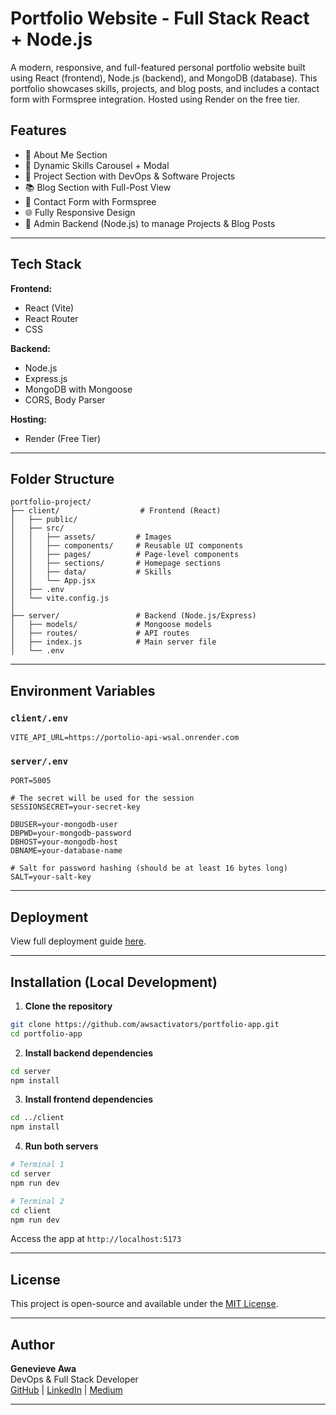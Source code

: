# Portfolio Website - Full Stack React + Node.js

A modern, responsive, and full-featured personal portfolio website built using React (frontend), Node.js (backend), and MongoDB (database). This portfolio showcases skills, projects, and blog posts, and includes a contact form with Formspree integration. Hosted using Render on the free tier.

## Features

- 🧑 About Me Section
- 🧠 Dynamic Skills Carousel + Modal
- 💼 Project Section with DevOps & Software Projects
- 📚 Blog Section with Full-Post View
- 📩 Contact Form with Formspree
- 🌐 Fully Responsive Design
- 🧾 Admin Backend (Node.js) to manage Projects & Blog Posts

---

## Tech Stack

**Frontend:**
- React (Vite)
- React Router
- CSS 

**Backend:**
- Node.js
- Express.js
- MongoDB with Mongoose
- CORS, Body Parser

**Hosting:**
- Render (Free Tier)

---

## Folder Structure

```
portfolio-project/
├── client/                  # Frontend (React)
│   ├── public/
│   ├── src/
│   │   ├── assets/         # Images
│   │   ├── components/     # Reusable UI components
│   │   ├── pages/          # Page-level components
│   │   ├── sections/       # Homepage sections
│   │   ├── data/           # Skills
│   │   └── App.jsx
│   ├── .env
│   └── vite.config.js
│
├── server/                 # Backend (Node.js/Express)
│   ├── models/             # Mongoose models
│   ├── routes/             # API routes
│   ├── index.js            # Main server file
│   └── .env
```

---

## Environment Variables

### `client/.env`
```
VITE_API_URL=https://portolio-api-wsal.onrender.com
```

### `server/.env`
```
PORT=5005

# The secret will be used for the session
SESSIONSECRET=your-secret-key

DBUSER=your-mongodb-user
DBPWD=your-mongodb-password
DBHOST=your-mongodb-host
DBNAME=your-database-name

# Salt for password hashing (should be at least 16 bytes long)
SALT=your-salt-key
```

---

## Deployment

View full deployment guide [here](https://medium.com/@awavieve/deploying-a-full-stack-react-node-js-app-to-render-free-tier-e1eb6fce055a).

---

## Installation (Local Development)

1. **Clone the repository**
```bash
git clone https://github.com/awsactivators/portfolio-app.git
cd portfolio-app
```

2. **Install backend dependencies**
```bash
cd server
npm install
```

3. **Install frontend dependencies**
```bash
cd ../client
npm install
```

4. **Run both servers**
```bash
# Terminal 1
cd server
npm run dev

# Terminal 2
cd client
npm run dev
```

Access the app at `http://localhost:5173`

---

## License

This project is open-source and available under the [MIT License](LICENSE).

---

## Author

**Genevieve Awa**  
DevOps & Full Stack Developer  
[GitHub](https://github.com/awsactivators) | [LinkedIn](https://linkedin.com/in/vieve-awa) | [Medium](https://medium.com/@awavieve)

---

